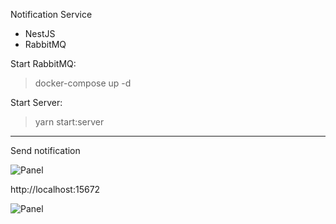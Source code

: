 Notification Service

* NestJS
* RabbitMQ

Start RabbitMQ:
> docker-compose up -d

Start Server:
> yarn start:server

-------

Send notification

![Panel](https://i.ibb.co/D4cLZ9z/image.png)



http://localhost:15672


![Panel](https://i.ibb.co/0CNMwgV/image.png)